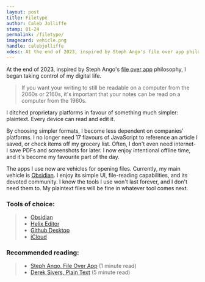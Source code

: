```yaml
---
layout: post
title: Filetype
author: Caleb Jolliffe
stamp: 01-24
permalink: /filetype/
imagecard: vehicle.png
handle: calebjolliffe
xdesc: At the end of 2023, inspired by Steph Ango's file over app philosophy, I began taking control of my digital life. I ditched proprietary platforms in favour of something much simpler...
---
```


At the end of 2023, inspired by Steph Ango's [file over app](https://stephango.com/file-over-app) philosophy, I began taking control of my digital life.

> If you want your writing to still be readable on a computer from the 2060s or 2160s, it's important that your notes can be read on a computer from the 1960s.

I ditched proprietary platforms in favour of something much simpler: plaintext. Every device can read and edit it.

By choosing simpler formats, I become less dependent on companies' platforms. I no longer need 17 flavours of JavaScript to reference an article I saved, or check items off my grocery list. Often, I don't even need internet- I save PDFs and screenshots for later. I now enjoy intentional offline time, and it's become my favourite part of the day.

The apps I use now are vehicles for opening files. Currently, my main vehicle is [Obsidian](https://obsidian.md). I enjoy its simple UI, file-reading capabilities, and its devoted community. I know the tools I use won't last forever, and I don't need them to. My plaintext files will be fine in whatever tool comes next.

### Tools of choice:
> - [Obsidian](https://obsidian.md)
> - [Helix Editor](https://helix-editor.com)
> - [Github Desktop](https://desktop.github.com)
> - [iCloud](https://www.icloud.com)

### Recommended reading:
> - [Steph Ango, File Over App](https://stephango.com/file-over-app) (1 minute read)
> - [Derek Sivers, Plain Text](https://sive.rs/plaintext) (5 minute read)